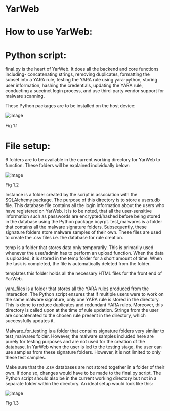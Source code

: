 # YarWeb
# How to use YarWeb:
# Python script:
final.py is the heart of YarWeb. It does all the backend and core functions including- concatenating strings, removing duplicates, formatting the subset into a YARA rule, testing the YARA rule using yara-python, storing user information, hashing the credentials, updating the YARA rule, conducting a succinct login process, and use third-party vendor support for malware scanning.

These Python packages are to be installed on the host device:

![image](https://github.com/Laalas333/YarWeb/assets/141653171/fa3dd37e-bb49-4c50-830f-755996e5b65b)

Fig 1.1

# File setup:
6 folders are to be available in the current working directory for YarWeb to function. These folders will be explained individually below:

![image](https://github.com/Laalas333/YarWeb/assets/141653171/483a7d4b-1c3e-4785-b292-77f311168f56)

Fig 1.2

Instance is a folder created by the script in association with the SQLAlchemy package. The purpose of this directory is to store a users.db file. This database file contains all the login information about the users who have registered on YarWeb. It is to be noted, that all the user-sensitive information such as passwords are encrypted/hashed before being stored in the database using the Python package bcyrpt.
test_malwares is a folder that contains all the malware signature folders. Subsequently, these signature folders store malware samples of their own. These files are used to create the .csv files i.e. the database for rule creation.

temp is a folder that stores data only temporarily. This is primarily used whenever the user/admin has to perform an upload function. When the data is uploaded, it is stored in the temp folder for a short amount of time. When the task is completed, the file is automatically deleted from the folder.

templates this folder holds all the necessary HTML files for the front end of YarWeb.

yara_files is a folder that stores all the YARA rules produced from the interaction. The Python script ensures that if multiple users were to work on the same malware signature, only one YARA rule is stored in the directory. This is done to reduce duplicates and redundant YARA rules. Moreover, this directory is called upon at the time of rule updation. Strings from the user are concatenated to the chosen rule present in the directory, which successfully updates it.

Malware_for_testing is a folder that contains signature folders very similar to test_malwares folder. However, the malware samples included here are purely for testing purposes and are not used for the creation of the database. In YarWeb when the user is led to the testing stage, the user can use samples from these signature folders. However, it is not limited to only these test samples.

Make sure that the .csv databases are not stored together in a folder of their own. If done so, changes would have to be made to the final.py script. The Python script should also be in the current working directory but not in a separate folder within the directory. An ideal setup would look like this:

![image](https://github.com/Laalas333/YarWeb/assets/141653171/12504e17-d006-4270-8308-2fbfb3755627)

Fig 1.3
